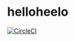 # helloheelo
[![CircleCI](https://dl.circleci.com/status-badge/img/gh/prakash7686/hello/tree/main.svg?style=svg)](https://dl.circleci.com/status-badge/redirect/gh/prakash7686/hello/tree/main)